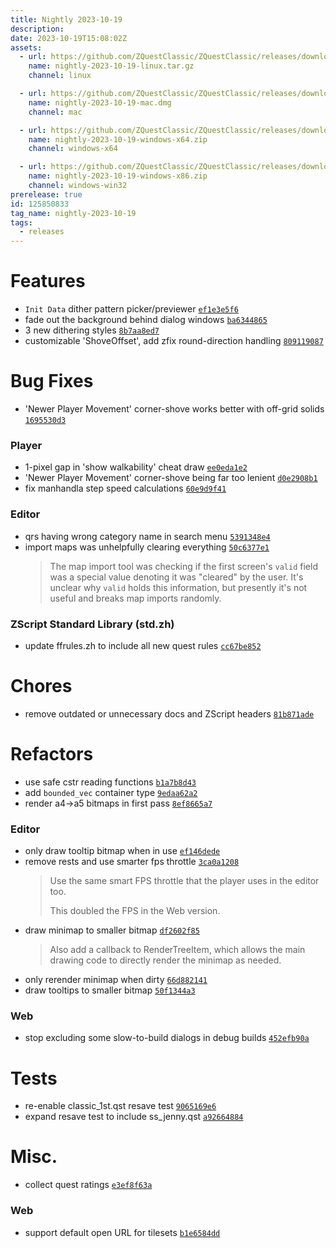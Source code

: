 ```yaml
---
title: Nightly 2023-10-19
description: 
date: 2023-10-19T15:08:02Z
assets: 
  - url: https://github.com/ZQuestClassic/ZQuestClassic/releases/download/nightly-2023-10-19/nightly-2023-10-19-linux.tar.gz
    name: nightly-2023-10-19-linux.tar.gz
    channel: linux

  - url: https://github.com/ZQuestClassic/ZQuestClassic/releases/download/nightly-2023-10-19/nightly-2023-10-19-mac.dmg
    name: nightly-2023-10-19-mac.dmg
    channel: mac

  - url: https://github.com/ZQuestClassic/ZQuestClassic/releases/download/nightly-2023-10-19/nightly-2023-10-19-windows-x64.zip
    name: nightly-2023-10-19-windows-x64.zip
    channel: windows-x64

  - url: https://github.com/ZQuestClassic/ZQuestClassic/releases/download/nightly-2023-10-19/nightly-2023-10-19-windows-x86.zip
    name: nightly-2023-10-19-windows-x86.zip
    channel: windows-win32
prerelease: true
id: 125850833
tag_name: nightly-2023-10-19
tags:
  - releases
---
```




# Features

- `Init Data` dither pattern picker/previewer [`ef1e3e5f6`](https://github.com/ZQuestClassic/ZQuestClassic/commit/ef1e3e5f62a416ae96f325cb884652b1abba93ce)
- fade out the background behind dialog windows [`ba6344865`](https://github.com/ZQuestClassic/ZQuestClassic/commit/ba6344865b68153cf717990b17a83b957d21a5bc)
- 3 new dithering styles [`8b7aa8ed7`](https://github.com/ZQuestClassic/ZQuestClassic/commit/8b7aa8ed7d012d5916159ea66f55037d60626690)
- customizable 'ShoveOffset', add zfix round-direction handling [`809119087`](https://github.com/ZQuestClassic/ZQuestClassic/commit/809119087b589e46efa144d357e7a68776544d09)

# Bug Fixes

- 'Newer Player Movement' corner-shove works better with off-grid solids [`1695530d3`](https://github.com/ZQuestClassic/ZQuestClassic/commit/1695530d3e14d3a6939330b72cf46fcba5cf936a)

### Player

- 1-pixel gap in 'show walkability' cheat draw [`ee0eda1e2`](https://github.com/ZQuestClassic/ZQuestClassic/commit/ee0eda1e23ec7602b3aeac081b0a8f9c1f3ed1c7)
- 'Newer Player Movement' corner-shove being far too lenient [`d0e2908b1`](https://github.com/ZQuestClassic/ZQuestClassic/commit/d0e2908b1ed1c954d6ac83d84a3f47fee0a8d513)
- fix manhandla step speed calculations [`60e9d9f41`](https://github.com/ZQuestClassic/ZQuestClassic/commit/60e9d9f4173dddcf177b5c7f766406e282aefed4)

### Editor

- qrs having wrong category name in search menu [`5391348e4`](https://github.com/ZQuestClassic/ZQuestClassic/commit/5391348e4426a02de0ae684a79c14dc5d0356bac)
- import maps was unhelpfully clearing everything [`50c6377e1`](https://github.com/ZQuestClassic/ZQuestClassic/commit/50c6377e1f9d757eceb5ba35260a94d591890409)
   &nbsp;
   >The map import tool was checking if the first screen's `valid` field was a special value denoting it was "cleared" by the user. It's unclear why `valid` holds this information, but presently it's not useful and breaks map imports randomly. 
   >

### ZScript Standard Library (std.zh)

- update ffrules.zh to include all new quest rules [`cc67be852`](https://github.com/ZQuestClassic/ZQuestClassic/commit/cc67be852c537a6f0f1b290af848639f90d267d3)

# Chores

- remove outdated or unnecessary docs and ZScript headers [`81b871ade`](https://github.com/ZQuestClassic/ZQuestClassic/commit/81b871ade273adf860e4ff46b339fb8dde5c83da)

# Refactors

- use safe cstr reading functions [`b1a7b8d43`](https://github.com/ZQuestClassic/ZQuestClassic/commit/b1a7b8d438c805c18d133172bba09ae5970c8aa2)
- add `bounded_vec` container type [`9edaa62a2`](https://github.com/ZQuestClassic/ZQuestClassic/commit/9edaa62a23b931111280cade794003fa6b2cd21b)
- render a4->a5 bitmaps in first pass [`8ef8665a7`](https://github.com/ZQuestClassic/ZQuestClassic/commit/8ef8665a790f262187da6e7be59c1cdece3abfa3)

### Editor

- only draw tooltip bitmap when in use [`ef146dede`](https://github.com/ZQuestClassic/ZQuestClassic/commit/ef146dede0b1606f2aedacb0df7b3fc172a92900)
- remove rests and use smarter fps throttle [`3ca0a1208`](https://github.com/ZQuestClassic/ZQuestClassic/commit/3ca0a1208ee62b7a59097c4f3e7416994d44181b)
   &nbsp;
   >Use the same smart FPS throttle that the player uses in the editor too.  
   >
   >This doubled the FPS in the Web version. 
   >
- draw minimap to smaller bitmap [`df2602f85`](https://github.com/ZQuestClassic/ZQuestClassic/commit/df2602f852f7eb2821b70522f2061b98f1b94175)
   &nbsp;
   >Also add a callback to RenderTreeItem, which allows the main drawing code to directly render the minimap as needed. 
   >
- only rerender minimap when dirty [`66d882141`](https://github.com/ZQuestClassic/ZQuestClassic/commit/66d882141a102b4f08ff862643fa587e0c14e3b4)
- draw tooltips to smaller bitmap [`50f1344a3`](https://github.com/ZQuestClassic/ZQuestClassic/commit/50f1344a37281dde5b17977b0047b1dced7b53f9)

### Web

- stop excluding some slow-to-build dialogs in debug builds [`452efb90a`](https://github.com/ZQuestClassic/ZQuestClassic/commit/452efb90a38bbd9249bc0e1ca1466ae2d1f72404)

# Tests

- re-enable classic_1st.qst resave test [`9065169e6`](https://github.com/ZQuestClassic/ZQuestClassic/commit/9065169e6370a2e76f234fdc91ba7113ae2e40a9)
- expand resave test to include ss_jenny.qst [`a92664884`](https://github.com/ZQuestClassic/ZQuestClassic/commit/a926648840305e2551f80b350e036b12539ab3f4)

# Misc.

- collect quest ratings [`e3ef8f63a`](https://github.com/ZQuestClassic/ZQuestClassic/commit/e3ef8f63a6c6cfdf02982c09ed2f518ab32090c9)

### Web

- support default open URL for tilesets [`b1e6584dd`](https://github.com/ZQuestClassic/ZQuestClassic/commit/b1e6584ddf2b8ea7a46c913e9d2dd919de142ada)

